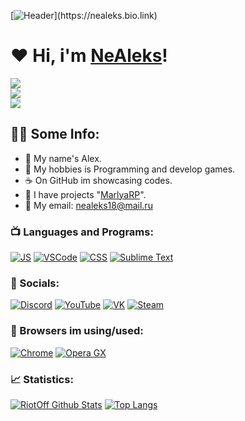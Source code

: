 [![Header]([https://cdn.discordapp.com/attachments/979075441690284058/1039489474612183131/riotoff_discord_banner.gif](https://cdn.discordapp.com/attachments/692962322305515590/1039729829613944943/z636b11bcc0435.gif))](https://nealeks.bio.link)

# ❤ Hi, i'm [NeAleks](https://www.youtube.com/channel/UCK0bRnjFWIVE18HfjXkfbhg)!

[![](https://komarev.com/ghpvc/?username=RIOTOFF&logo=github&style=for-the-badge&color=000000)](https://github.com/NeAleks18)
<br />
[![](https://img.shields.io/discord/979075440020959262?color=black&label=Server&logo=Discord&style=for-the-badge)](https://discordapp.com/users/401654910875205633)
<br />
[![](https://img.shields.io/youtube/channel/subscribers/UCGtE7ehjGCAd-iJKwebq05w?color=black&label=YouTube%20Subs&logo=youtube&logoColor=red&style=for-the-badge)](https://www.youtube.com/channel/UCK0bRnjFWIVE18HfjXkfbhg)
## 👨‍💻 Some Info:
- 🍕 My name's Alex.
- 🍩 My hobbies is Programming and develop games.
- ☕ On GitHub im showcasing codes.
- 🍪 I have projects "[MarlyaRP](https://discord.gg/5auw83vgqF)".
- 🥪 My email: nealeks18@mail.ru

### 📺 Languages and Programs:

[![JS](https://img.shields.io/badge/-JS-090909?style=for-the-badge&logo=javascript)](https://wikipedia.org/wiki/JavaScript)
[![VSCode](https://img.shields.io/badge/-VSCode-090909?style=for-the-badge&logo=VisualStudio&logoColor=00B6FF)](https://wikipedia.org/wiki/Visual_Studio_Code)
[![CSS](https://img.shields.io/badge/-CSS-090909?style=for-the-badge&logo=CSS3&logoColor=008CFF)](https://wikipedia.org/wiki/CSS)
[![Sublime Text](https://img.shields.io/badge/-LUA-090909?style=for-the-badge&logo=Lua)](https://wikipedia.org/wiki/lua)

### 🍫 Socials:

<!-- SOCIALS:START -->
[![Discord](https://img.shields.io/badge/-Discord-090909?style=for-the-badge&logo=Discord)](https://discordapp.com/users/401654910875205633/)
[![YouTube](https://img.shields.io/badge/-YouTube-090909?style=for-the-badge&logo=YouTube&logoColor=E50000)](https://www.youtube.com/channel/UCK0bRnjFWIVE18HfjXkfbhg)
[![VK](https://img.shields.io/badge/-VK-090909?style=for-the-badge&logo=VK&logoColor=008CFF)](https://vk.com/nealeks18)
[![Steam](https://img.shields.io/badge/-Steam-090909?style=for-the-badge&logo=Steam&logoColor=0050FF)](https://steamcommunity.com/id/nealeksgm/)
<!-- SOCIALS:END -->

### 🔨 Browsers im using/used:
<!-- BROWSERS:START -->
[![Chrome](https://img.shields.io/badge/-Chrome-090909?style=for-the-badge&logo=googlechrome&logoColor=FFC700)](https://wikipedia.org/wiki/Google_Chrome)
[![Opera GX](https://img.shields.io/badge/-Opera%20GX-090909?style=for-the-badge&logo=opera&logoColor=FF0000)](https://wikipedia.org/wiki/OperaGX)
<!-- BROWSERS:END -->

### 📈 Statistics:
<!-- STATS:START -->
[![RiotOff Github Stats](https://github-readme-stats.vercel.app/api?username=RiotOff&count_private=true&hide=contribs&show_icons=true&theme=radical)](https://github.com/RiotOff)
[![Top Langs](https://github-readme-stats.vercel.app/api/top-langs/?username=RiotOff&count_private=true&hide=tsql&langs_count=7&theme=radical&layout=compact)](https://github.com/RiotOff)
<!-- STATS:END -->

<!-- LINKS:START -->
[Web-Site]: https://riotoff.ml
[Bio-Link]: https://riotoff.bio.link
[VK]: https://vk.com/riotoff
[Discord Server]: https://dsc.gg/riotoff
<!-- LINKS:END -->
